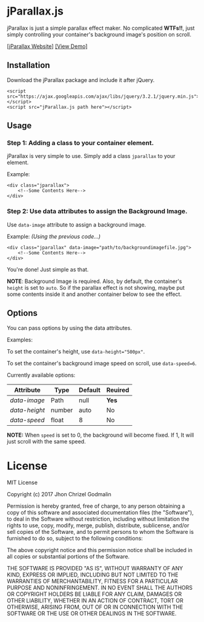 # jParallax.js

jParallax is just a simple parallax effect maker. No complicated **WTFs!!**, just
simply controlling your container's background image's position on scroll.

[[jParallax Website]](http://www.jhonchrizel.x10host.com/projects/jparallax/)              [[View Demo]](http://www.jhonchrizel.x10host.com/projects/demos/jparallax/)

## Installation
Download the jParallax package and include it after jQuery.
```
<script src="https://ajax.googleapis.com/ajax/libs/jquery/3.2.1/jquery.min.js"></script>
<script src="jParallax.js path here"></script>
```

## Usage
### Step 1: Adding a class to your container element.
jParallax is very simple to use. Simply add a class `jparallax` to your element.

Example:
```
<div class="jparallax">
    <!--Some Contents Here-->
</div>
```
### Step 2: Use data attributes to assign the Background Image.
Use `data-image` attribute to assign a background image.

Example: *(Using the previous code...)*
```
<div class="jparallax" data-image="path/to/backgroundimagefile.jpg">
    <!--Some Contents Here-->
</div>
```

You're done! Just simple as that.

**NOTE**: Background Image is required. Also, by default, the container's `height` is
set to `auto`. So if the parallax effect is not showing, maybe put some contents inside
it and another container below to see the effect.

## Options
You can pass options by using the data attributes.

Examples:

To set the container's height, use `data-height="500px"`.

To set the container's background image speed on scroll, use `data-speed=6`.

Currently available options:

| Attribute | Type | Default | Reuired |
| ----- | ----- | ----- | ----- |
| *data-image* | Path | null | **Yes** |
| *data-height* | number | auto | No |
| *data-speed* | float | 8 | No |

**NOTE:** When `speed` is set to 0, the background will become fixed. If 1, It will just scroll with the same speed.

# License
MIT License

Copyright (c) 2017 Jhon Chrizel Godmalin

Permission is hereby granted, free of charge, to any person obtaining a copy
of this software and associated documentation files (the "Software"), to deal
in the Software without restriction, including without limitation the rights
to use, copy, modify, merge, publish, distribute, sublicense, and/or sell
copies of the Software, and to permit persons to whom the Software is
furnished to do so, subject to the following conditions:

The above copyright notice and this permission notice shall be included in all
copies or substantial portions of the Software.

THE SOFTWARE IS PROVIDED "AS IS", WITHOUT WARRANTY OF ANY KIND, EXPRESS OR
IMPLIED, INCLUDING BUT NOT LIMITED TO THE WARRANTIES OF MERCHANTABILITY,
FITNESS FOR A PARTICULAR PURPOSE AND NONINFRINGEMENT. IN NO EVENT SHALL THE
AUTHORS OR COPYRIGHT HOLDERS BE LIABLE FOR ANY CLAIM, DAMAGES OR OTHER
LIABILITY, WHETHER IN AN ACTION OF CONTRACT, TORT OR OTHERWISE, ARISING FROM,
OUT OF OR IN CONNECTION WITH THE SOFTWARE OR THE USE OR OTHER DEALINGS IN THE
SOFTWARE.
